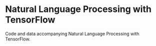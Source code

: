 # Natural Language Processing with TensorFlow
Code and data accompanying Natural Language Processing with TensorFlow.
